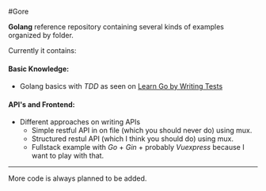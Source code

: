 #Gore

**Golang** reference repository containing several kinds of examples organized by folder.

Currently it contains:


#### Basic Knowledge:
* Golang basics with _TDD_ as seen on [Learn Go by Writing Tests](https://github.com/quii/learn-go-with-tests)


#### API's and Frontend:
* Different approaches on writing APIs
    * Simple restful API in on file (which you should never do) using mux.
    * Structured restul API (which I think you should do) using mux.
    * Fullstack example with _Go_ + _Gin_ + probably _Vuexpress_ because I want to play with that.

---
More code is always planned to be added. 